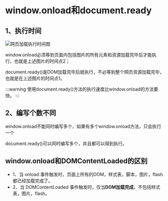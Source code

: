 # window.onload和document.ready

## 1、执行时间

![网页加载执行时间图](/blog/images/base/onLoadReady1.png)

window.onload必须等到页面内包括图片的所有元素和资源加载完毕后才能执行，也就是上述图片的时间点2；

document.ready()是DOM加载完毕后就执行，不必等到整个网页资源加载完毕，也就是在上述图片的时间点1。

:::warning
使用document.ready()方法的执行速度比window.onload的方法要快。
:::

## 2、编写个数不同

window.onload不能同时编写多个，如果有多个window.onload方法，只会执行一个

document.ready()可以同时编写多个，并且都可以得到执行。

## window.onload和DOMContentLoaded的区别

* 1、当 onload 事件触发时，页面上所有的DOM，样式表，脚本，图片，flash都已经加载完成了。
* 2、当 DOMContentLoaded 事件触发时，仅当**DOM加载完成**，不包括样式表，图片，flash。
